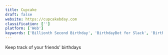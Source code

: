 ```yaml
---
title: Cupcake
draft: false 
website: https://cupcakebday.com
classification: ['']
platform: ['Web']
keywords: ['Billionth Second Birthday', 'BirthdayBot for Slack', 'Birthdayrama', 'Birthdays Reminder', 'Brigade POS', 'CAKE', 'Casper Dog Mattress', 'DemandTools', 'Doppels', 'Foods Dogs Can Eat', 'Grove', 'Hatch', 'PackBurro', 'Puppr', 'Slack Birthday Bot', 'Sponge', 'Twist', 'What-Dog', 'When Is My Dogs Birthday?', 'Wherat']
---
```

Keep track of your friends' birthdays